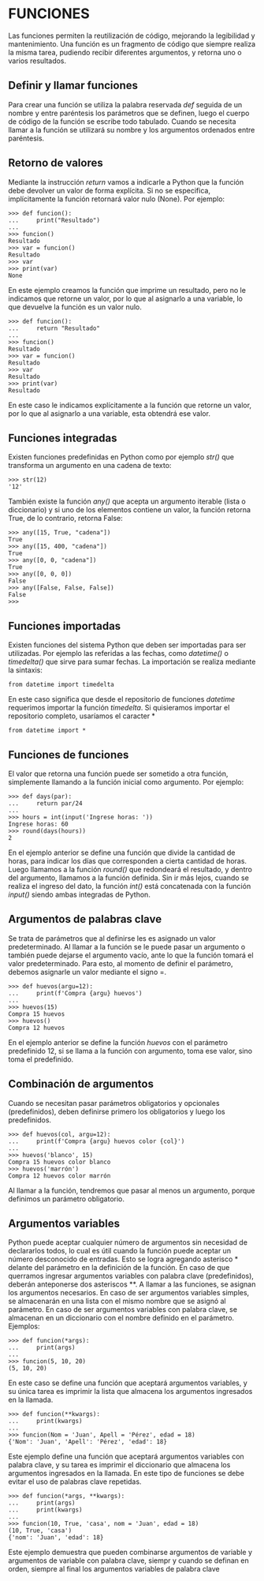 # FUNCIONES

Las funciones permiten la reutilización de código, mejorando la legibilidad y mantenimiento. Una función es un fragmento de código que siempre realiza la misma tarea, pudiendo recibir diferentes argumentos, y retorna uno o varios resultados. 

## Definir y llamar funciones
Para crear una función se utiliza la palabra reservada *def* seguida de un nombre y entre paréntesis los parámetros que se definen, luego el cuerpo de código de la función se escribe todo tabulado. Cuando se necesita llamar a la función se utilizará su nombre y los argumentos ordenados entre paréntesis.

## Retorno de valores
Mediante la instrucción *return* vamos a indicarle a Python que la función debe devolver un valor de forma explícita. Si no se especifica, implícitamente la función retornará valor nulo (None). Por ejemplo:

    >>> def funcion():
    ...     print("Resultado")
    ... 
    >>> funcion()
    Resultado
    >>> var = funcion()
    Resultado
    >>> var
    >>> print(var)
    None
En este ejemplo creamos la función que imprime un resultado, pero no le indicamos que retorne un valor, por lo que al asignarlo a una variable, lo que devuelve la función es un valor nulo.

    >>> def funcion():
    ...     return "Resultado"
    ... 
    >>> funcion()
    Resultado
    >>> var = funcion()
    Resultado
    >>> var
    Resultado
    >>> print(var)
    Resultado
En este caso le indicamos explícitamente a la función que retorne un valor, por lo que al asignarlo a una variable, esta obtendrá ese valor.

## Funciones integradas
Existen funciones predefinidas en Python como por ejemplo *str()* que transforma un argumento en una cadena de texto:

    >>> str(12)
    '12'
También existe la función *any()* que acepta un argumento iterable (lista o diccionario) y si uno de los elementos contiene un valor, la función retorna True, de lo contrario, retorna False:

    >>> any([15, True, "cadena"])
    True
    >>> any([15, 400, "cadena"])   
    True
    >>> any([0, 0, "cadena"])    
    True
    >>> any([0, 0, 0])        
    False
    >>> any([False, False, False])
    False
    >>>

## Funciones importadas
Existen funciones del sistema Python que deben ser importadas para ser utilizadas. Por ejemplo las referidas a las fechas, como *datetime()* o *timedelta()* que sirve para sumar fechas. La importación se realiza mediante la sintaxis:

    from datetime import timedelta

En este caso significa que desde el repositorio de funciones *datetime* requerimos importar la función *timedelta*. Si quisieramos importar el repositorio completo, usaríamos el caracter \*

    from datetime import *

## Funciones de funciones
El valor que retorna una función puede ser sometido a otra función, simplemente llamando a la función inicial como argumento. Por ejemplo:

    >>> def days(par):  
    ...     return par/24
    ... 
    >>> hours = int(input('Ingrese horas: '))
    Ingrese horas: 60
    >>> round(days(hours))
    2
En el ejemplo anterior se define una función que divide la cantidad de horas, para indicar los días que corresponden a cierta cantidad de horas. Luego llamamos a la función *round()* que redondeará el resultado, y dentro del argumento, llamamos a la función definida. Sin ir más lejos, cuando se realiza el ingreso del dato, la función *int()* está concatenada con la función *input()* siendo ambas integradas de Python.

## Argumentos de palabras clave
Se trata de parámetros que al definirse les es asignado un valor predeterminado. Al llamar a la función se le puede pasar un argumento o también puede dejarse el argumento vacío, ante lo que la función tomará el valor predeterminado. Para esto, al momento de definir el parámetro, debemos asignarle un valor mediante el signo =. 

    >>> def huevos(argu=12):
    ...     print(f'Compra {argu} huevos')
    ... 
    >>> huevos(15)
    Compra 15 huevos
    >>> huevos()   
    Compra 12 huevos
En el ejemplo anterior se define la función *huevos* con el parámetro predefinido 12, si se llama a la función con argumento, toma ese valor, sino toma el predefinido.

## Combinación de argumentos
Cuando se necesitan pasar parámetros obligatorios y opcionales (predefinidos), deben definirse primero los obligatorios y luego los predefinidos.  

    >>> def huevos(col, argu=12):
    ...     print(f'Compra {argu} huevos color {col}')
    ... 
    >>> huevos('blanco', 15)
    Compra 15 huevos color blanco
    >>> huevos('marrón')   
    Compra 12 huevos color marrón

Al llamar a la función, tendremos que pasar al menos un argumento, porque definimos un parámetro obligatorio.

## Argumentos variables
Python puede aceptar cualquier número de argumentos sin necesidad de declararlos todos, lo cual es útil cuando la función puede aceptar un número desconocido de entradas. Esto se logra agregando asterisco * delante del parámetro en la definición de la función. En caso de que querramos ingresar argumentos variables con palabra clave (predefinidos), deberán anteponerse dos asteriscos **. A llamar a las funciones, se asignan los argumentos necesarios. En caso de ser argumentos variables simples, se almacenarán en una lista con el mismo nombre que se asignó al parámetro. En caso de ser argumentos variables con palabra clave, se almacenan en un diccionario con el nombre definido en el parámetro. Ejemplos:

    >>> def funcion(*args):
    ...     print(args)
    ...
    >>> funcion(5, 10, 20)
    (5, 10, 20)
En este caso se define una función que aceptará argumentos variables, y su única tarea es imprimir la lista que almacena los argumentos ingresados en la llamada.

    >>> def funcion(**kwargs):
    ...     print(kwargs)
    ...
    >>> funcion(Nom = 'Juan', Apell = 'Pérez', edad = 18)
    {'Nom': 'Juan', 'Apell': 'Pérez', 'edad': 18}
Este ejemplo define una función que aceptará argumentos variables con palabra clave, y su tarea es imprimir el diccionario que almacena los argumentos ingresados en la llamada. En este tipo de funciones se debe evitar el uso de palabras clave repetidas.

    >>> def funcion(*args, **kwargs):
    ...     print(args)
    ...     print(kwargs)
    ...
    >>> funcion(10, True, 'casa', nom = 'Juan', edad = 18)
    (10, True, 'casa')
    {'nom': 'Juan', 'edad': 18}
Este ejemplo demuestra que pueden combinarse argumentos de variable y argumentos de variable con palabra clave, siempr y cuando se definan en orden, siempre al final los argumentos variables de palabra clave

    